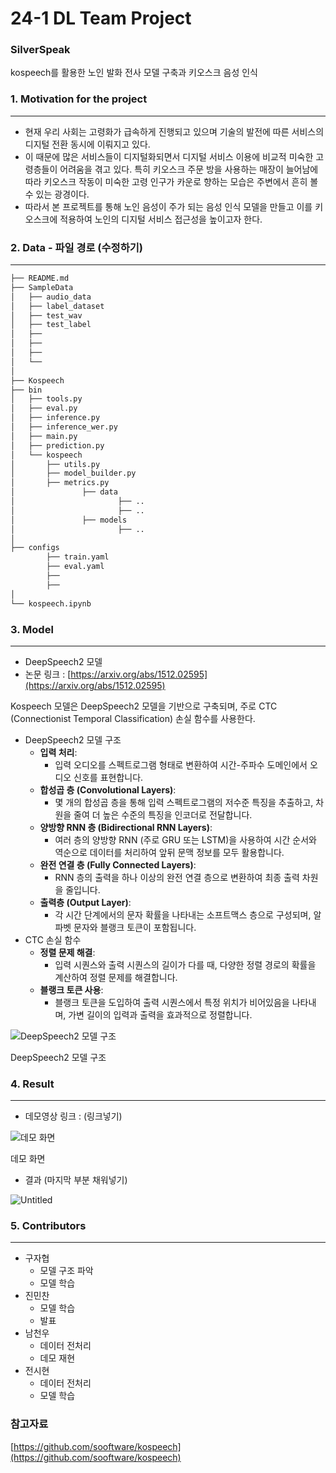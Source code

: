 # 24-1 DL Team Project

### SilverSpeak

 kospeech를 활용한 노인 발화 전사 모델 구축과 키오스크 음성 인식

### 1. Motivation for the project

---
- 현재 우리 사회는 고령화가 급속하게 진행되고 있으며 기술의 발전에 따른 서비스의 디지털 전환 동시에 이뤄지고 있다.
- 이 때문에 많은 서비스들이 디지털화되면서 디지털 서비스 이용에 비교적 미숙한 고령층들이 어려움을 겪고 있다. 특히 키오스크 주문 방을 사용하는 매장이 늘어남에 따라 키오스크 작동이 미숙한 고령 인구가 카운로 향하는 모습은 주변에서 흔히 볼 수 있는 광경이다.
- 따라서 본 프로젝트를 통해 노인 음성이 주가 되는 음성 인식 모델을 만들고 이를 키오스크에 적용하여 노인의 디지털 서비스 접근성을 높이고자 한다.

### 2. Data - 파일 경로 (수정하기)

---

```bash
├── README.md
├── SampleData
│   ├── audio_data
│   ├── label_dataset
│   ├── test_wav
│   ├── test_label
│   ├──
│   ├──
│   ├──
│   └──
│
├── Kospeech
├── bin 
│   ├── tools.py		
│   ├── eval.py
│   ├── inference.py
│   ├── inference_wer.py
│   ├── main.py
│   ├── prediction.py
│   └── kospeech
│       ├── utils.py
│       ├── model_builder.py
│       ├── metrics.py
│				├── data
│						├── ..
│						├── ..
│				├── models
│						├── ..
│
├── configs
		├── train.yaml
		├── eval.yaml
		├── 
		├── 
│
└── kospeech.ipynb

```

### 3. Model
---

- DeepSpeech2 모델
- 논문 링크 : [https://arxiv.org/abs/1512.02595](https://arxiv.org/abs/1512.02595)

Kospeech 모델은 DeepSpeech2 모델을 기반으로 구축되며, 주로 CTC (Connectionist Temporal Classification) 손실 함수를 사용한다.

- DeepSpeech2 모델 구조
  - **입력 처리**:
      - 입력 오디오를 스펙트로그램 형태로 변환하여 시간-주파수 도메인에서 오디오 신호를 표현합니다.
  - **합성곱 층 (Convolutional Layers)**:
      - 몇 개의 합성곱 층을 통해 입력 스펙트로그램의 저수준 특징을 추출하고, 차원을 줄여 더 높은 수준의 특징을 인코더로 전달합니다.
  - **양방향 RNN 층 (Bidirectional RNN Layers)**:
      - 여러 층의 양방향 RNN (주로 GRU 또는 LSTM)을 사용하여 시간 순서와 역순으로 데이터를 처리하여 앞뒤 문맥 정보를 모두 활용합니다.
  - **완전 연결 층 (Fully Connected Layers)**:
      - RNN 층의 출력을 하나 이상의 완전 연결 층으로 변환하여 최종 출력 차원을 줄입니다.
  - **출력층 (Output Layer)**:
      - 각 시간 단계에서의 문자 확률을 나타내는 소프트맥스 층으로 구성되며, 알파벳 문자와 블랭크 토큰이 포함됩니다.
- CTC 손실 함수
    - **정렬 문제 해결**:
        - 입력 시퀀스와 출력 시퀀스의 길이가 다를 때, 다양한 정렬 경로의 확률을 계산하여 정렬 문제를 해결합니다.
    - **블랭크 토큰 사용**:
        - 블랭크 토큰을 도입하여 출력 시퀀스에서 특정 위치가 비어있음을 나타내며, 가변 길이의 입력과 출력을 효과적으로 정렬합니다.

![DeepSpeech2 모델 구조](readme%E1%84%91%E1%85%A1%E1%84%8B%E1%85%B5%E1%86%AF%2071b76f15917a44af9fe0abac1ff2d441/Untitled.png)

DeepSpeech2 모델 구조

### 4. Result

---

- 데모영상 링크 : (링크넣기)

![데모 화면](readme%E1%84%91%E1%85%A1%E1%84%8B%E1%85%B5%E1%86%AF%2071b76f15917a44af9fe0abac1ff2d441/Untitled%201.png)

데모 화면

- 결과 (마지막 부분 채워넣기)

![Untitled](readme%E1%84%91%E1%85%A1%E1%84%8B%E1%85%B5%E1%86%AF%2071b76f15917a44af9fe0abac1ff2d441/Untitled%202.png)

### 5. Contributors
---
- 구자협
    - 모델 구조 파악
    - 모델 학습
- 진민찬
    - 모델 학습
    - 발표
- 남천우
    - 데이터 전처리
    - 데모 재현
- 전시현
    - 데이터 전처리
    - 모델 학습

### 참고자료
[https://github.com/sooftware/kospeech](https://github.com/sooftware/kospeech)
